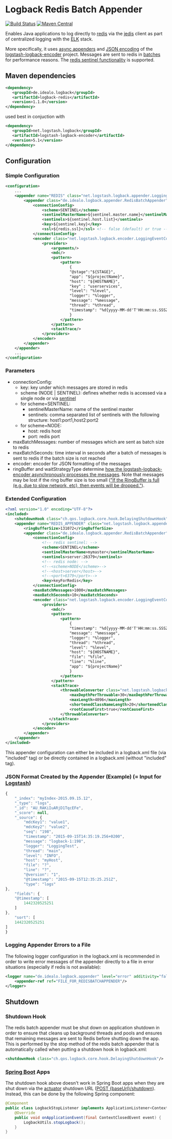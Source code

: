 # Logback Redis Batch Appender 
 [![Build Status](https://travis-ci.org/idealo/logback-redis.svg?branch=master)](https://travis-ci.org/idealo/logback-redis)
 [![Maven Central](https://maven-badges.herokuapp.com/maven-central/de.idealo.logback/logback-redis/badge.svg)](https://maven-badges.herokuapp.com/maven-central/de.idealo.logback/logback-redis) 

Enables Java applications to log directly to [redis](http://redis.io/) via the [jedis](https://github.com/xetorthio/jedis) client as part of centralized logging with the [ELK](https://www.elastic.co/products) stack.

More specifically, it uses [async appenders](https://github.com/logstash/logstash-logback-encoder#async) and [JSON encoding](https://github.com/logstash/logstash-logback-encoder#composite_encoder) of the [logstash-logback-encoder](https://github.com/logstash/logstash-logback-encoder) project. Messages are sent to redis in [batches](http://redis.io/topics/pipelining) for performance reasons. The [redis sentinel functionality](http://redis.io/topics/sentinel) is supported.

## Maven dependencies
``` xml
<dependency>
   <groupId>de.idealo.logback</groupId>
   <artifactId>logback-redis</artifactId>
   <version>1.1.0</version>
</dependency>
```

used best in conjuction with

```xml
<dependency>
   <groupId>net.logstash.logback</groupId>
   <artifactId>logstash-logback-encoder</artifactId>
   <version>5.1</version>
</dependency>      
```

## Configuration
### Simple Configuration 
```xml
<configuration>
    ...
    <appender name="REDIS" class="net.logstash.logback.appender.LoggingEventAsyncDisruptorAppender">
        <appender class="de.idealo.logback.appender.RedisBatchAppender">
            <connectionConfig>
                <scheme>SENTINEL</scheme>
                <sentinelMasterName>${sentinel.master.name}</sentinelMasterName>
                <sentinels>${sentinel.host.list}</sentinels>
                <key>${sentinel.key}</key>
                <ssl>${redis.ssl}</ssl> <!-- false (default) or true -->
            </connectionConfig>
            <encoder class="net.logstash.logback.encoder.LoggingEventCompositeJsonEncoder">
                <providers>
                    <arguments/>
                    <mdc/>
                    <pattern>
                        <pattern>
                            {
                            "@stage":"${STAGE}",
                            "app": "${projectName}",
                            "host": "${HOSTNAME}",
                            "key" : "userservices",
                            "level": "%level",
                            "logger": "%logger",
                            "message": "%message",
                            "thread": "%thread",
                            "timestamp": "%d{yyyy-MM-dd'T'HH:mm:ss.SSSZZ}"
                            }
                        </pattern>
                    </pattern>
                    <stackTrace/>
                </providers>
            </encoder>
        </appender>
    </appender>
    ...
</configuration>
```

### Parameters
* connectionConfig:
    * key: key under which messages are stored in redis
    * scheme (NODE | SENTINEL): defines whether redis is accessed via a single node or via [sentinel](http://redis.io/topics/sentinel)
    * for scheme=SENTINEL:
        * sentinelMasterName: name of the sentinel master
        * sentinels: comma separated list of sentinels with the following structure: host1:port1,host2:port2
    * for scheme=NODE:
        * host: redis host
        * port: redis port
* maxBatchMessages: number of messages which are sent as batch size to redis
* maxBatchSeconds: time interval in seconds after a batch of messages is sent to redis if the batch size is not reached 
* encoder: encoder for JSON formatting of the messages
* ringBuffer and waitStrategyType determine [how the logstash-logback-encoder asynchronously processes the messages](https://github.com/logstash/logstash-logback-encoder#async). Note that messages may be lost if the ring buffer size is too small (["If the RingBuffer is full (e.g. due to slow network, etc), then events will be dropped."](https://github.com/logstash/logstash-logback-encoder#async)).  

### Extended Configuration
``` xml
<?xml version="1.0" encoding="UTF-8"?>
<included>
    <shutdownHook class="ch.qos.logback.core.hook.DelayingShutdownHook"/>
    <appender name="REDIS_APPENDER" class="net.logstash.logback.appender.LoggingEventAsyncDisruptorAppender">
        <ringBufferSize>131072</ringBufferSize>
        <appender class="de.idealo.logback.appender.RedisBatchAppender">
            <connectionConfig>
                <!-- redis sentinel: -->
                <scheme>SENTINEL</scheme>
                <sentinelMasterName>mymaster</sentinelMasterName>
                <sentinels>server:26379</sentinels>
                <!-- redis node: -->
                <!--<scheme>NODE</scheme>-->
                <!--<host>server</host>-->
                <!--<port>6379</port>-->
                <key>keyForRedis</key>
            </connectionConfig>
            <maxBatchMessages>1000</maxBatchMessages>
            <maxBatchSeconds>10</maxBatchSeconds>
            <encoder class="net.logstash.logback.encoder.LoggingEventCompositeJsonEncoder">
                <providers>
                    <mdc/>
                    <pattern>
                        <pattern>
                            {
                            "timestamp": "%d{yyyy-MM-dd'T'HH:mm:ss.SSSZZ}",
                            "message": "%message",
                            "logger": "%logger",
                            "thread": "%thread",
                            "level": "%level",
                            "host": "${HOSTNAME}",
                            "file": "%file",
                            "line": "%line",
                            "app": "${projectName}"
                            }
                        </pattern>
                    </pattern>
                    <stackTrace>
                        <throwableConverter class="net.logstash.logback.stacktrace.ShortenedThrowableConverter">
                            <maxDepthPerThrowable>30</maxDepthPerThrowable>
                            <maxLength>4096</maxLength>
                            <shortenedClassNameLength>20</shortenedClassNameLength>
                            <rootCauseFirst>true</rootCauseFirst>
                        </throwableConverter>
                   </stackTrace>
                </providers>
            </encoder>
        </appender>
    </appender>
</included>
```
    
This appender configuration can either be included in a logback.xml file (via "included" tag) or be directly contained in a logback.xml (without "included" tag).

### JSON Format Created by the Appender (Example) (= Input for [Logstash](https://www.elastic.co/products/logstash))
``` js
{
    "_index": "myIndex-2015.09.15.12",
    "_type": "logs",
    "_id": "AU_RAKiIuARjD1TqcEFe",
    "_score": null,
    "_source": {
        "mdcKey1": "value1",
        "mdcKey2": "value2",
        "seq": "198",
        "timestamp": "2015-09-15T14:35:19.256+0200",
        "message": "logback-1:198",
        "logger": "LoggingTest",
        "thread": "main",
        "level": "INFO",
        "host": "myHost",
        "file": "?",
        "line": "?",
        "@version": "1",
        "@timestamp": "2015-09-15T12:35:25.251Z",
        "type": "logs"
},
    "fields": {
    "@timestamp": [
        1442320525251
    ]
},
    "sort": [
    1442320525251
]
}
```

### Logging Appender Errors to a File 
The following logger configuration in the logback.xml is recommended in order to write error messages of the appender directly to a file in error situations (especially if redis is not available):
``` xml
<logger name="de.idealo.logback.appender" level="error" additivity="false">
    <appender-ref ref="FILE_FOR_REDISBATCHAPPENDER"/>
</logger>
```

## Shutdown
### Shutdown Hook
The redis batch appender must be shut down on application shutdown in order to ensure that cleans up background threads and pools and ensures that remaining messages are sent to Redis before shutting down the app. This is performed by the stop method of the redis batch appender that is automatically called when putting a shutdown hook in logback.xml:
``` xml
<shutdownHook class="ch.qos.logback.core.hook.DelayingShutdownHook"/>
```
### [Spring Boot](http://projects.spring.io/spring-boot/) Apps
The shutdown hook above doesn't work in Spring Boot apps when they are shut down via the [actuator](http://docs.spring.io/spring-boot/docs/current-SNAPSHOT/reference/htmlsingle/#production-ready) shutdown URL ([POST {baseUrl}/shutdown](http://docs.spring.io/spring-boot/docs/current/reference/html/production-ready-endpoints.html)). Instead, this can be done by the following Spring component:
``` java
@Component
public class LogbackStopListener implements ApplicationListener<ContextClosedEvent> {
    @Override
    public void onApplicationEvent(final ContextClosedEvent event) {
        LogbackUtils.stopLogback();
    }
}
```
